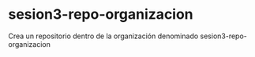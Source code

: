 # sesion3-repo-organizacion
Crea un repositorio dentro de la organización denominado sesion3-repo-organizacion

